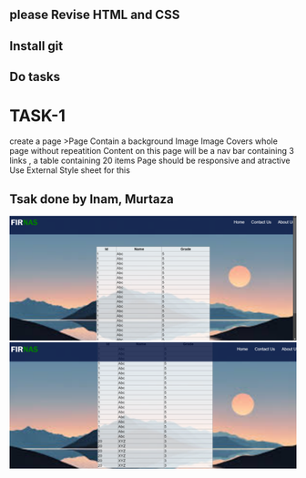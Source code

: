 ## please Revise HTML and CSS
## Install git 
## Do tasks
 # TASK-1
 create a page >Page Contain a background Image Image Covers whole page without repeatition 
 Content on this page will be a nav bar containing 3 links , a table containing 20 items 
 Page should be responsive and atractive 
 Use External Style sheet for this 

## Tsak done by Inam, Murtaza
![home page](./output(inam,murtaza)/home.png)
![home page](./output(inam,murtaza)/home1.png)
